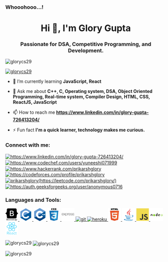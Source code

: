 ### Whooohooo...! 

<h1 align="center">Hi 👋, I'm Glory Gupta</h1>
<h3 align="center">Passionate for DSA, Competitive Programming, and Development.</h3>

<p align="left"> <img src="https://komarev.com/ghpvc/?username=glorycs29&label=Profile%20views&color=0e75b6&style=flat" alt="glorycs29" /> </p>

<p align="left"> <a href="https://github.com/ryo-ma/github-profile-trophy"><img src="https://github-profile-trophy.vercel.app/?username=glorycs29" alt="glorycs29" /></a> </p>

- 🌱 I’m currently learning **JavaScript, React**

- 💬 Ask me about **C++, C, Operating system, DSA, Object Oriented Programming, Real-time system, Compiler Design, HTML, CSS, ReactJS, JavaScript**

- 📫 How to reach me **https://www.linkedin.com/in/glory-gupta-726413204/**

- ⚡ Fun fact **I'm a quick learner, technology makes me curious.**

<h3 align="left">Connect with me:</h3>
<p align="left">
<a href="https://linkedin.com/in/https://www.linkedin.com/in/glory-gupta-726413204/" target="blank"><img align="center" src="https://raw.githubusercontent.com/rahuldkjain/github-profile-readme-generator/master/src/images/icons/Social/linked-in-alt.svg" alt="https://www.linkedin.com/in/glory-gupta-726413204/" height="30" width="40" /></a>
<a href="https://www.codechef.com/users/https://www.codechef.com/users/yuneeshi071999" target="blank"><img align="center" src="https://cdn.jsdelivr.net/npm/simple-icons@3.1.0/icons/codechef.svg" alt="https://www.codechef.com/users/yuneeshi071999" height="30" width="40" /></a>
<a href="https://www.hackerrank.com/https://www.hackerrank.com/prikarshglory" target="blank"><img align="center" src="https://raw.githubusercontent.com/rahuldkjain/github-profile-readme-generator/master/src/images/icons/Social/hackerrank.svg" alt="https://www.hackerrank.com/prikarshglory" height="30" width="40" /></a>
<a href="https://codeforces.com/profile/https://codeforces.com/profile/prikarshglory" target="blank"><img align="center" src="https://raw.githubusercontent.com/rahuldkjain/github-profile-readme-generator/master/src/images/icons/Social/codeforces.svg" alt="https://codeforces.com/profile/prikarshglory" height="30" width="40" /></a>
<a href="https://www.leetcode.com/prikarshglory(https://leetcode.com/prikarshglory/)" target="blank"><img align="center" src="https://raw.githubusercontent.com/rahuldkjain/github-profile-readme-generator/master/src/images/icons/Social/leet-code.svg" alt="prikarshglory(https://leetcode.com/prikarshglory/)" height="30" width="40" /></a>
<a href="https://auth.geeksforgeeks.org/user/https://auth.geeksforgeeks.org/user/anonymous0716" target="blank"><img align="center" src="https://raw.githubusercontent.com/rahuldkjain/github-profile-readme-generator/master/src/images/icons/Social/geeks-for-geeks.svg" alt="https://auth.geeksforgeeks.org/user/anonymous0716" height="30" width="40" /></a>
</p>

<h3 align="left">Languages and Tools:</h3>
<p align="left"> <a href="https://getbootstrap.com" target="_blank" rel="noreferrer"> <img src="https://raw.githubusercontent.com/devicons/devicon/master/icons/bootstrap/bootstrap-plain-wordmark.svg" alt="bootstrap" width="40" height="40"/> </a> <a href="https://www.cprogramming.com/" target="_blank" rel="noreferrer"> <img src="https://raw.githubusercontent.com/devicons/devicon/master/icons/c/c-original.svg" alt="c" width="40" height="40"/> </a> <a href="https://www.w3schools.com/cpp/" target="_blank" rel="noreferrer"> <img src="https://raw.githubusercontent.com/devicons/devicon/master/icons/cplusplus/cplusplus-original.svg" alt="cplusplus" width="40" height="40"/> </a> <a href="https://www.w3schools.com/css/" target="_blank" rel="noreferrer"> <img src="https://raw.githubusercontent.com/devicons/devicon/master/icons/css3/css3-original-wordmark.svg" alt="css3" width="40" height="40"/> </a> <a href="https://expressjs.com" target="_blank" rel="noreferrer"> <img src="https://raw.githubusercontent.com/devicons/devicon/master/icons/express/express-original-wordmark.svg" alt="express" width="40" height="40"/> </a> <a href="https://git-scm.com/" target="_blank" rel="noreferrer"> <img src="https://www.vectorlogo.zone/logos/git-scm/git-scm-icon.svg" alt="git" width="40" height="40"/> </a> <a href="https://heroku.com" target="_blank" rel="noreferrer"> <img src="https://www.vectorlogo.zone/logos/heroku/heroku-icon.svg" alt="heroku" width="40" height="40"/> </a> <a href="https://www.w3.org/html/" target="_blank" rel="noreferrer"> <img src="https://raw.githubusercontent.com/devicons/devicon/master/icons/html5/html5-original-wordmark.svg" alt="html5" width="40" height="40"/> </a> <a href="https://www.java.com" target="_blank" rel="noreferrer"> <img src="https://raw.githubusercontent.com/devicons/devicon/master/icons/java/java-original.svg" alt="java" width="40" height="40"/> </a> <a href="https://developer.mozilla.org/en-US/docs/Web/JavaScript" target="_blank" rel="noreferrer"> <img src="https://raw.githubusercontent.com/devicons/devicon/master/icons/javascript/javascript-original.svg" alt="javascript" width="40" height="40"/> </a> <a href="https://nodejs.org" target="_blank" rel="noreferrer"> <img src="https://raw.githubusercontent.com/devicons/devicon/master/icons/nodejs/nodejs-original-wordmark.svg" alt="nodejs" width="40" height="40"/> </a> <a href="https://reactjs.org/" target="_blank" rel="noreferrer"> <img src="https://raw.githubusercontent.com/devicons/devicon/master/icons/react/react-original-wordmark.svg" alt="react" width="40" height="40"/> </a> </p>

<p><img align="left" src="https://github-readme-stats.vercel.app/api/top-langs?username=glorycs29&show_icons=true&locale=en&layout=compact" alt="glorycs29" /></p>

<p>&nbsp;<img align="center" src="https://github-readme-stats.vercel.app/api?username=glorycs29&show_icons=true&locale=en" alt="glorycs29" /></p>

<p><img align="center" src="https://github-readme-streak-stats.herokuapp.com/?user=glorycs29&" alt="glorycs29" /></p>
